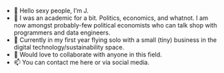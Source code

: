 - 👋 Hello sexy people, I’m J.
- 👀  I was an academic for a bit. Politics, economics, and whatnot. I am now amongst probably-few political economists who can talk shop with programmers and data engineers.
- 🌱 Currently in my first year flying solo with a small (tiny) business in the digital technology/sustainability space.
- 💞️ Would love to collaborate with anyone in this field. 
- 📫 You can contact me here or via social media.

<!---
jbolns/jbolns is a ✨ special ✨ repository because its `README.md` (this file) appears on your GitHub profile.
You can click the Preview link to take a look at your changes.
--->
